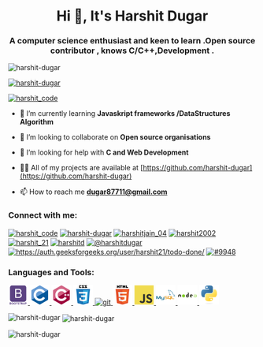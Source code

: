 <h1 align="center">Hi 👋, It's Harshit Dugar</h1>
<h3 align="center">A computer science enthusiast and keen to learn .Open source contributor , knows C/C++,Development .</h3>

<p align="left"> <img src="https://komarev.com/ghpvc/?username=harshit-dugar&label=Profile%20views&color=0e75b6&style=flat" alt="harshit-dugar" /> </p>

<p align="left"> <a href="https://github.com/ryo-ma/github-profile-trophy"><img src="https://github-profile-trophy.vercel.app/?username=harshit-dugar" alt="harshit-dugar" /></a> </p>

<p align="left"> <a href="https://twitter.com/harshit_code" target="blank"><img src="https://img.shields.io/twitter/follow/harshit_code?logo=twitter&style=for-the-badge" alt="harshit_code" /></a> </p>

- 🌱 I’m currently learning **Javaskript frameworks /DataStructures Algorithm**

- 👯 I’m looking to collaborate on **Open source organisations**

- 🤝 I’m looking for help with **C and Web Development**

- 👨‍💻 All of my projects are available at [https://github.com/harshit-dugar](https://github.com/harshit-dugar)

- 📫 How to reach me **dugar87711@gmail.com**

<h3 align="left">Connect with me:</h3>
<p align="left">
<a href="https://twitter.com/harshit_code" target="blank"><img align="center" src="https://raw.githubusercontent.com/rahuldkjain/github-profile-readme-generator/neutral-icons/src/images/icons/Social/twitter.svg" alt="harshit_code" height="30" width="40" /></a>
<a href="https://linkedin.com/in/harshit-dugar" target="blank"><img align="center" src="https://raw.githubusercontent.com/rahuldkjain/github-profile-readme-generator/neutral-icons/src/images/icons/Social/linked-in-alt.svg" alt="harshit-dugar" height="30" width="40" /></a>
<a href="https://instagram.com/harshitjain_04" target="blank"><img align="center" src="https://raw.githubusercontent.com/rahuldkjain/github-profile-readme-generator/neutral-icons/src/images/icons/Social/instagram.svg" alt="harshitjain_04" height="30" width="40" /></a>
<a href="https://www.codechef.com/users/harshit2002" target="blank"><img align="center" src="https://cdn.jsdelivr.net/npm/simple-icons@3.1.0/icons/codechef.svg" alt="harshit2002" height="30" width="40" /></a>
<a href="https://www.hackerrank.com/harshit_21" target="blank"><img align="center" src="https://raw.githubusercontent.com/rahuldkjain/github-profile-readme-generator/neutral-icons/src/images/icons/Social/hackerrank.svg" alt="harshit_21" height="30" width="40" /></a>
<a href="https://www.leetcode.com/harshitd" target="blank"><img align="center" src="https://raw.githubusercontent.com/rahuldkjain/github-profile-readme-generator/neutral-icons/src/images/icons/Social/leet-code.svg" alt="harshitd" height="30" width="40" /></a>
<a href="https://www.hackerearth.com/@harshitdugar" target="blank"><img align="center" src="https://raw.githubusercontent.com/rahuldkjain/github-profile-readme-generator/neutral-icons/src/images/icons/Social/hackerearth.svg" alt="@harshitdugar" height="30" width="40" /></a>
<a href="https://auth.geeksforgeeks.org/user/https://auth.geeksforgeeks.org/user/harshit21/todo-done/" target="blank"><img align="center" src="https://raw.githubusercontent.com/rahuldkjain/github-profile-readme-generator/neutral-icons/src/images/icons/Social/geeks-for-geeks.svg" alt="https://auth.geeksforgeeks.org/user/harshit21/todo-done/" height="30" width="40" /></a>
<a href="https://discord.gg/#9948" target="blank"><img align="center" src="https://raw.githubusercontent.com/rahuldkjain/github-profile-readme-generator/neutral-icons/src/images/icons/Social/discord.svg" alt="#9948" height="30" width="40" /></a>
</p>

<h3 align="left">Languages and Tools:</h3>
<p align="left"> <a href="https://getbootstrap.com" target="_blank"> <img src="https://raw.githubusercontent.com/devicons/devicon/master/icons/bootstrap/bootstrap-plain-wordmark.svg" alt="bootstrap" width="40" height="40"/> </a> <a href="https://www.cprogramming.com/" target="_blank"> <img src="https://raw.githubusercontent.com/devicons/devicon/master/icons/c/c-original.svg" alt="c" width="40" height="40"/> </a> <a href="https://www.w3schools.com/cpp/" target="_blank"> <img src="https://raw.githubusercontent.com/devicons/devicon/master/icons/cplusplus/cplusplus-original.svg" alt="cplusplus" width="40" height="40"/> </a> <a href="https://www.w3schools.com/css/" target="_blank"> <img src="https://raw.githubusercontent.com/devicons/devicon/master/icons/css3/css3-original-wordmark.svg" alt="css3" width="40" height="40"/> </a> <a href="https://git-scm.com/" target="_blank"> <img src="https://www.vectorlogo.zone/logos/git-scm/git-scm-icon.svg" alt="git" width="40" height="40"/> </a> <a href="https://www.w3.org/html/" target="_blank"> <img src="https://raw.githubusercontent.com/devicons/devicon/master/icons/html5/html5-original-wordmark.svg" alt="html5" width="40" height="40"/> </a> <a href="https://developer.mozilla.org/en-US/docs/Web/JavaScript" target="_blank"> <img src="https://raw.githubusercontent.com/devicons/devicon/master/icons/javascript/javascript-original.svg" alt="javascript" width="40" height="40"/> </a> <a href="https://www.mysql.com/" target="_blank"> <img src="https://raw.githubusercontent.com/devicons/devicon/master/icons/mysql/mysql-original-wordmark.svg" alt="mysql" width="40" height="40"/> </a> <a href="https://nodejs.org" target="_blank"> <img src="https://raw.githubusercontent.com/devicons/devicon/master/icons/nodejs/nodejs-original-wordmark.svg" alt="nodejs" width="40" height="40"/> </a> <a href="https://www.python.org" target="_blank"> <img src="https://raw.githubusercontent.com/devicons/devicon/master/icons/python/python-original.svg" alt="python" width="40" height="40"/> </a> </p>

<p><img align="left" src="https://github-readme-stats.vercel.app/api/top-langs?username=harshit-dugar&show_icons=true&locale=en&layout=compact" alt="harshit-dugar" /></p>

<p>&nbsp;<img align="center" src="https://github-readme-stats.vercel.app/api?username=harshit-dugar&show_icons=true&locale=en" alt="harshit-dugar" /></p>

<p><img align="center" src="https://github-readme-streak-stats.herokuapp.com/?user=harshit-dugar&" alt="harshit-dugar" /></p>
